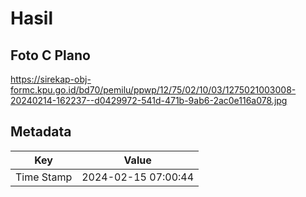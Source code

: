 # Hasil

## Foto C Plano

https://sirekap-obj-formc.kpu.go.id/bd70/pemilu/ppwp/12/75/02/10/03/1275021003008-20240214-162237--d0429972-541d-471b-9ab6-2ac0e116a078.jpg


## Metadata

| Key        | Value               |
| ---------- | ------------------- |
| Time Stamp | 2024-02-15 07:00:44 |



